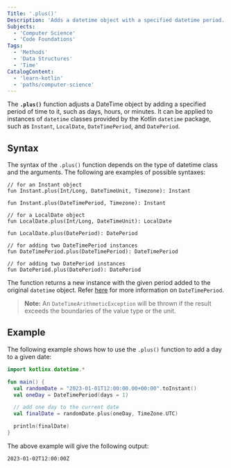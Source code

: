 ```yaml
---
Title: '.plus()'
Description: 'Adds a datetime object with a specified datetime period.'
Subjects:
  - 'Computer Science'
  - 'Code Foundations'
Tags:
  - 'Methods'
  - 'Data Structures'
  - 'Time'
CatalogContent:
  - 'learn-kotlin'
  - 'paths/computer-science'
---
```


The **`.plus()`** function adjusts a DateTime object by adding a specified period of time to it, such as days, hours, or minutes. It can be applied to instances of `datetime` classes provided by the Kotlin `datetime` package, such as `Instant`, `LocalDate`, `DateTimePeriod`, and `DatePeriod`.

## Syntax

The syntax of the `.plus()` function depends on the type of datetime class and the arguments. The following are examples of possible syntaxes:

```pseudo
// for an Instant object
fun Instant.plus(Int/Long, DateTimeUnit, Timezone): Instant

fun Instant.plus(DateTimePeriod, Timezone): Instant

// for a LocalDate object
fun LocalDate.plus(Int/Long, DateTimeUnit): LocalDate

fun LocalDate.plus(DatePeriod): DatePeriod

// for adding two DateTimePeriod instances
fun DateTimePeriod.plus(DateTimePeriod): DateTimePeriod

// for adding two DatePeriod instances
fun DatePeriod.plus(DatePeriod): DatePeriod
```

The function returns a new <DateTimeType> instance with the given period added to the original `datetime` object. Refer [here](https://www.codecademy.com/resources/docs/kotlin/datetime/DateTimePeriod) for more information on `DateTimePeriod`.

> **Note:** An `DateTimeArithmeticException` will be thrown if the result exceeds the boundaries of the value type or the unit.

## Example

The following example shows how to use the `.plus()` function to add a day to a given date:

```kotlin
import kotlinx.datetime.*

fun main() {
  val randomDate = "2023-01-01T12:00:00.00+00:00".toInstant()
  val oneDay = DateTimePeriod(days = 1)

  // add one day to the current date
  val finalDate = randomDate.plus(oneDay, TimeZone.UTC)

  println(finalDate)
}
```

The above example will give the following output:

```shell
2023-01-02T12:00:00Z
```

